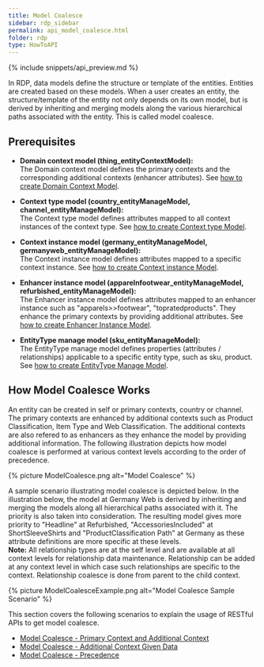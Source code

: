 ```yaml
---
title: Model Coalesce
sidebar: rdp_sidebar
permalink: api_model_coalesce.html
folder: rdp
type: HowToAPI
---
```


{% include snippets/api_preview.md %}

In RDP, data models define the structure or template of the entities. Entities are created based on these models. When a user creates an entity, the structure/template of the entity not only depends on its own model, but is derived by inheriting and merging models along the various hierarchical paths associated with the entity. This is called model coalesce.

## Prerequisites

* **Domain context model (thing_entityContextModel):**<br>
The Domain context model defines the primary contexts and the corresponding additional contexts (enhancer attributes). See [how to create Domain Context Model](api_create_data_model_scenario57.html).

* **Context type model (country_entityManageModel, channel_entityManageModel):**<br>
The Context type model defines attributes mapped to all context instances of the context type. See [how to create Context type Model](api_create_data_model_scenario63.html).

* **Context instance model (germany_entityManageModel, germanyweb_entityManageModel):** <br>
The Context instance model defines attributes mapped to a specific context instance. See [how to create Context instance Model](api_create_data_model_scenario52.html).

* **Enhancer instance model (apparelnfootwear_entityManageModel, refurbished_entityManageModel):** <br>
The Enhancer instance model defines attributes mapped to an enhancer instance such as "apparels>>footwear", "topratedproducts". They enhance the primary contexts by providing additional attributes. See [how to create Enhancer Instance Model](api_create_data_model_scenario54.html).

* **EntityType manage model (sku_entityManageModel):** <br>
The EntityType manage model defines properties (attributes / relationships) applicable to a specific entity type, such as sku, product. See [how to create EntityType Manage Model](api_create_data_model_scenario51.html).

## How Model Coalesce Works

An entity can be created in self or primary contexts, country or channel. The primary contexts are enhanced by additional contexts such as Product Classification, Item Type and Web Classification. The additional contexts are also refered to as enhancers as they enhance the model by providing additional information. The following illustration depicts how model coalesce is performed at various context levels according to the order of precedence.

{% picture ModelCoalesce.png alt="Model Coalesce" %}

A sample scenario illustrating model coalesce is depicted below. In the illustration below, the model at Germany Web is derived by inheriting and merging the models along all hierarchical paths associated with it. The priority is also taken into consideration. The resulting model gives more priority to "Headline" at Refurbished, "AccessoriesIncluded" at ShortSleeveShirts and "ProductClassification Path" at Germany as these attribute definitions are more specific at these levels. <br>
**Note:** All relationship types are at the self level and are available at all context levels for relationship data maintenance. Relationship can be added at any context level in which case such relationships are specific to the context. Relationship coalesce is done from parent to the child context.

{% picture ModelCoalesceExample.png alt="Model Coalesce Sample Scenario" %}

This section covers the following scenarios to explain the usage of RESTful APIs to get model coalesce.

* [Model Coalesce - Primary Context and Additional Context](api_get_model_coalesce_scenario1.html)
* [Model Coalesce - Additional Context Given Data](api_get_model_coalesce_scenario2.html)
* [Model Coalesce - Precedence](api_get_model_coalesce_scenario3.html)